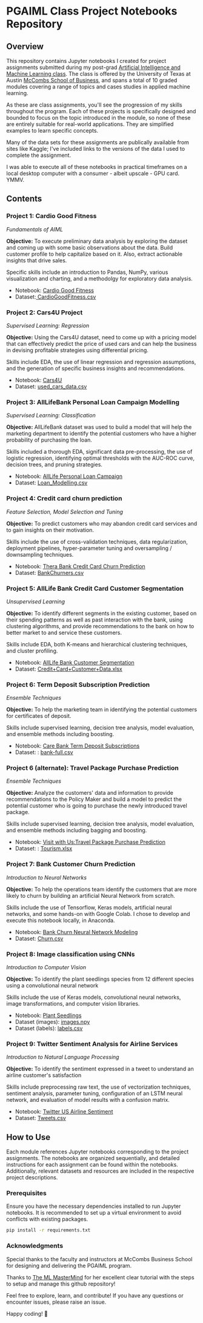 # PGAIML Class Project Notebooks Repository

## Overview

This repository contains Jupyter notebooks I created for project assignments submitted during my post-grad [Artificial Intelligence and Machine Learning class](https://onlineexeced.mccombs.utexas.edu/online-ai-machine-learning-course). The class is offered by the University of Texas at Austin [McCombs School of Business](https://onlineexeced.mccombs.utexas.edu/), and spans a total of 10 graded modules covering a range of topics and cases studies in applied machine learning.

As these are class assignments, you'll see the progression of my skills throughout the program. Each of these projects is specifically designed and bounded to focus on the topic introduced in the module, so none of these are entirely suitable for real-world applications. They are simplified examples to learn specific concepts.

Many of the data sets for these assignments are publically available from sites like Kaggle; I've included links to the versions of the data I used to complete the assignment.

I was able to execute all of these notebooks in practical timeframes on a local desktop computer with a consumer - albeit upscale - GPU card. YMMV.

## Contents
### Project 1: Cardio Good Fitness
_Fundamentals of AIML_

__Objective:__ To execute preliminary data analysis by exploring the dataset and coming up with some basic observations about the data. Build customer profile to help capitalize based on it. Also, extract actionable insights that drive sales.

Specific skills include an introduction to Pandas, NumPy, various visualization and charting, and a methodolgy for exploratory data analysis.

* Notebook: [Cardio Good Fitness](https://github.com/jreves/AIML_Projects/blob/main/CardioGoodFitness.ipynb)
* Dataset:[ CardioGoodFitness.csv](https://drive.google.com/file/d/1jhhPTsGJ4hsexx1u7bUb5iNMzRQ_jNr9/view?usp=share_link)

### Project 2: Cars4U Project
_Supervised Learning: Regression_

__Objective:__ Using the Cars4U dataset, need to come up with a pricing model that can effectively predict the price of used cars and can help the business in devising profitable strategies using differential pricing.

Skills include EDA, the use of linear regression and regression assumptions, and the generation of specific business insights and recommendations.

* Notebook: [Cars4U](https://github.com/jreves/AIML_Projects/blob/main/Cars4U%20-%20Supervised%20Learning%20.ipynb)
* Dataset: [used_cars_data.csv](https://drive.google.com/file/d/1Ef1AiPXS6tWWehEPl-N1fUemEKsEOprL/view?usp=share_link)

### Project 3: AllLifeBank Personal Loan Campaign Modelling
_Supervised Learning: Classification_

__Objective:__ AllLifeBank dataset was used to build a model that will help the marketing department to identify the potential customers who have a higher probability of purchasing the loan.

Skills included a thorough EDA, significant data pre-processing, the use of logistic regression, identifying optimal thresholds with the AUC-ROC curve, decision trees, and pruning strategies.

* Notebook: [ AllLife Personal Loan Campaign](https://github.com/jreves/AIML_Projects/blob/main/AllLife%20Personal%20Loan%20Campaign.ipynb)
* Dataset: [Loan_Modelling.csv](https://drive.google.com/file/d/1oHcYO6ofziwGC-sm_ge1Apzhsez1QM_u/view?usp=share_link)

### Project 4: Credit card churn prediction
_Feature Selection, Model Selection and Tuning_

__Objective:__ To predict customers who may abandon credit card services and to gain insights on their motivation.

Skills include the use of cross-validation techniques, data regularization, deployment pipelines, hyper-parameter tuning and oversampling / downsampling techniques.

* Notebook: [Thera Bank Credit Card Churn Prediction](https://github.com/jreves/AIML_Projects/blob/main/Thera%20Bank%20Credit%20Card%20Churn%20Prediction.ipynb)
* Dataset: [BankChurners.csv](https://drive.google.com/file/d/142YzGoI6m_Twv2OkctyBrIheicoh1SCn/view?usp=share_link)

### Project 5: AllLife Bank Credit Card Customer Segmentation
_Unsupervised Learning_

__Objective:__ To identify different segments in the existing customer, based on their spending patterns as well as past interaction with the bank, using clustering algorithms, and provide recommendations to the bank on how to better market to and service these customers.

Skills include EDA, both K-means and hierarchical clustering techniques, and cluster profiling.

* Notebook: [AllLife Bank Customer Segmentation](https://github.com/jreves/AIML_Projects/blob/main/AllLife%20Bank%20Customer%20Segmentation.ipynb)
* Dataset: [Credit+Card+Customer+Data.xlsx](https://docs.google.com/spreadsheets/d/1mFlluV2HGv0-AUcYE-aR4y1dAsSrTyGw/edit?usp=share_link&ouid=108439623966896665720&rtpof=true&sd=true)


### Project 6: Term Deposit Subscription Prediction
_Ensemble Techniques_

__Objective:__ To help the marketing team in identifying the potential customers for certificates of deposit.

Skills include supervised learning, decision tree analysis, model evaluation, and ensemble methods including boosting.

* Notebook: [Care Bank Term Deposit Subscriptions](https://github.com/jreves/AIML_Projects/blob/main/Care%20Bank%20Term%20Deposit%20Subscriptions.ipynb)
* Dataset: : [bank-full.csv](https://drive.google.com/file/d/1Sa0G6VyWpbRg0Xks6EkmKh5Q64bX05dR/view?usp=share_link)

### Project 6 (alternate): Travel Package Purchase Prediction
_Ensemble Techniques_

__Objective:__  Analyze the customers' data and information to provide recommendations to the Policy Maker and build a model to predict the potential customer who is going to purchase the newly introduced travel package. 

Skills include supervised learning, decision tree analysis, model evaluation, and ensemble methods including bagging and boosting.

* Notebook: [Visit with Us:Travel Package Purchase Prediction](https://github.com/jreves/AIML_Projects/blob/main/Visit%20With%20Us%20Travel%20Packages.ipynb)
* Dataset: : [Tourism.xlsx](https://docs.google.com/spreadsheets/d/1XVEGoAaCYMWuUIUHigjn6atFgkMkKhjs/edit?usp=share_link&ouid=108439623966896665720&rtpof=true&sd=true)


### Project 7: Bank Customer Churn Prediction
_Introduction to Neural Networks_

__Objective:__ To help the operations team identify the customers that are more likely to churn by building an artificial Neural Network from scratch.

Skills include the use of Tensorflow, Keras models, artificial neural networks, and some hands-on with Google Colab. I chose to develop and execute this notebook locally, in Anaconda.

* Notebook: [Bank Churn Neural Network Modeling](https://github.com/jreves/AIML_Projects/blob/main/Bank%20Churn%20Neural%20Network%20Modeling.ipynb)
* Dataset: [Churn.csv](https://drive.google.com/file/d/1HPZqZDrrFjgHUw7r5Y5qWjj0fnnasiN1/view?usp=share_link)

### Project 8: Image classification using CNNs
_Introduction to Computer Vision_

__Objective:__ To identify the plant seedlings species from 12 different species using a convolutional neural network

Skills include the use of Keras models, convolutional neural networks, image transformations, and computer vision libraries.

* Notebook: [Plant Seedlings](https://github.com/jreves/AIML_Projects/blob/main/Plant%20Seedlings.ipynb)
* Dataset (images): [images.npy](https://drive.google.com/file/d/1YI6Smq5nKqHbetuIku5f9_8mjK7p_lfT/view?usp=share_link)
* Dataset (labels): [labels.csv](https://drive.google.com/file/d/1sVBi_zg9m1cTsjIU7jbsZ44lTZuZD_mm/view?usp=share_link)

### Project 9: Twitter Sentiment Analysis for Airline Services
_Introduction to Natural Language Processing_

__Objective:__ To identify the sentiment expressed in a tweet to understand an airline customer's satisfaction

Skills include preprocessing raw text, the use of vectorization techniques, sentiment analysis, parameter tuning, configuration of an LSTM neural network, and evaluation of model results with a confusion matrix.

* Notebook: [Twitter US Airline Sentiment](https://github.com/jreves/AIML_Projects/blob/main/Twitter%20US%20Airline%20Sentiment.ipynb) 
* Dataset: [Tweets.csv](https://drive.google.com/file/d/1_K4bUrE1GtFYElsLOxFejICNynielIlg/view?usp=share_link)


## How to Use
Each module references Jupyter notebooks corresponding to the project assignments. The notebooks are organized sequentially, and detailed instructions for each assignment can be found within the notebooks. Additionally, relevant datasets and resources are included in the respective project descriptions.

### Prerequisites
Ensure you have the necessary dependencies installed to run Jupyter notebooks. It is recommended to set up a virtual environment to avoid conflicts with existing packages.

```bash
pip install -r requirements.txt
``````

### Acknowledgments
Special thanks to the faculty and instructors at McCombs Business School for designing and delivering the PGAIML program.

Thanks to [The ML MasterMind](https://themlmastermind.com/f/creating-your-professional-portfolio-on-github-and-kaggle) for her excellent clear tutorial with the steps to setup and manage this github repository!

Feel free to explore, learn, and contribute! If you have any questions or encounter issues, please raise an issue.

Happy coding! 🚀